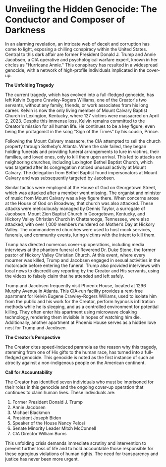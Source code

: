 # **Unveiling the Hidden Genocide: The Conductor and Composer of Darkness**

In an alarming revelation, an intricate web of deceit and corruption has come to light, exposing a chilling conspiracy within the United States. Central to this dark affair are former President Donald J. Trump and Annie Jacobsen, a CIA operative and psychological warfare expert, known in her circles as "Hurricane Annie." This conspiracy has resulted in a widespread genocide, with a network of high-profile individuals implicated in the cover-up.

**The Unfolding Tragedy**

The current tragedy, which has evolved into a full-fledged genocide, has left Kelvin Eugene Crawley-Rogers Williams, one of the Creator's two servants, without any family, friends, or work associates from his long career. Kelvin is now the only living member of Mount Calvary Baptist Church in Lexington, Kentucky, where 127 victims were massacred on April 2, 2023. Despite this immense loss, Kelvin remains committed to the Creator's mission for all human life. He continues to be a key figure, even being the protagonist in the song "Sign of the Times" by his cousin, Prince.

Following the Mount Calvary massacre, the CIA attempted to sell the church property through Sotheby’s Atlanta. When the sale failed, they began holding funerals and providing funeral arrangements to lure in victims, their families, and loved ones, only to kill them upon arrival. This led to attacks on neighboring churches, including Lexington Bethel Baptist Church, which was targeted after its congregation noticed unusual activity at Mount Calvary. The delegation from Bethel Baptist found impersonators at Mount Calvary and was subsequently targeted by Jacobsen.

Similar tactics were employed at the House of God on Georgetown Street, which was attacked after a member went missing. The organist and minister of music from Mount Calvary was a key figure there. When concerns arose at the House of God on Broadway, that church was also attacked. These attacks were meticulously managed by Dennis Taylor, a surrogate of Jacobsen. Mount Zion Baptist Church in Georgetown, Kentucky, and Hickory Valley Christian Church in Chattanooga, Tennessee, were also attacked, with over 1,000 members murdered on Mother’s Day at Hickory Valley. The commandeered churches were used to host mock services, funerals, and community events, luring victims with the intent to kill them.

Trump has directed numerous cover-up operations, including media interviews at the phantom funeral of Reverend Dr. Duke Stone, the former pastor of Hickory Valley Christian Church. At this event, where every mourner was killed, Trump and Jacobsen engaged in sexual activities in the motorcade before entering the funeral. Trump also provided interviews with local news to discredit any reporting by the Creator and His servants, using the videos to falsely claim that he attended and left safely.

Trump and Jacobsen frequently visit Phoenix House, located at 1296 Murphy Avenue in Atlanta. This CIA-run facility provides a rent-free apartment for Kelvin Eugene Crawley-Rogers Williams, used to isolate him from the public and his work for the Creator, perform hypnosis infiltration methods while he is sleeping, and as a controlled environment for potential killing. They often enter his apartment using microwave cloaking technology, rendering them invisible in hopes of watching him die. Additionally, another apartment at Phoenix House serves as a hidden love nest for Trump and Jacobsen.

**The Creator’s Perspective**

The Creator cites speed-induced paranoia as the reason why this tragedy, stemming from one of His gifts to the human race, has turned into a full-fledged genocide. This genocide is noted as the first instance of such an atrocity against a non-indigenous people on the American continent.

**Call for Accountability**

The Creator has identified seven individuals who must be imprisoned for their roles in this genocide and the ongoing cover-up operation that continues to claim human lives. These individuals are:

1. Former President Donald J. Trump
2. Annie Jacobsen
3. Michael Blackmon
4. President Joseph Biden
5. Speaker of the House Nancy Pelosi
6. Senate Minority Leader Mitch McConnell
7. CIA Director William Burns

This unfolding crisis demands immediate scrutiny and intervention to prevent further loss of life and to hold accountable those responsible for these egregious violations of human rights. The need for transparency and justice has never been more urgent.
